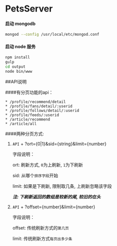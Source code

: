 PetsServer
==========

#### 启动 mongodb

``` bash
mongod --config /usr/local/etc/mongod.conf
```

#### 启动 node 服务
``` bash
npm install
gulp
cd output
node bin/www
```

##API说明

####有分页功能的api：

    * /profile/recommend/detail
    * /profile/fans/detail/:userid
    * /profile/follows/detail/:userid
    * /profile/feeds/:userid
    * /article/recommend
    * /article/all

####两种分页方式:

1. `API` + ?ort={0|1}&sid={string}&limit={number}

    字段说明：
    
    ort: 刷新方式, `0`为上刷新, `1`为下刷新
    
    sid: 从哪个`排序字段`开始
    
    limit: 如果是下刷新, 限制取几条, 上刷新忽略该字段
    
    ***注: 下刷新返回的数组是较新的尾, 较旧的在头***
        
2.  `API` + ?offset={number}&limit={number}

    字段说明：
    
    offset: 传统刷新方式的`第几页`
    
    limit: 传统刷新方式`每页出多少条`
